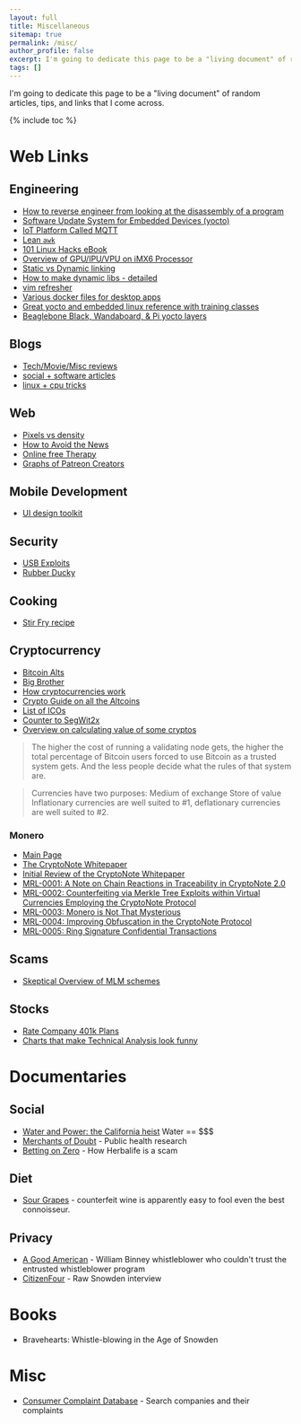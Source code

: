 ```yaml
---
layout: full
title: Miscellaneous
sitemap: true
permalink: /misc/
author_profile: false
excerpt: I'm going to dedicate this page to be a "living document" of random articles, tips, and links that I come across
tags: []
---
```


I'm going to dedicate this page to be a "living document" of random articles, tips, and links that I come across.

{% include toc %}

# Web Links

## Engineering

- [How to reverse engineer from looking at the disassembly of a program](https://beginners.re/RE4B-EN.pdf)
- [Software Update System for Embedded Devices (yocto)](https://github.com/sbabic/swupdate) 
- [IoT Platform Called MQTT](http://mqtt.org/faq)
- [Lean `awk`](https://www.digitalocean.com/community/tutorials/how-to-use-the-awk-language-to-manipulate-text-in-linux)
- [101 Linux Hacks eBook](http://thegeekstuff.s3.amazonaws.com/files/linux-101-hacks.zip)
- [Overview of GPU/IPU/VPU on iMX6 Processor](http://cache.freescale.com/files/training/doc/ftf/2014/FTF-CON-F0119.pdf)
- [Static vs Dynamic linking](http://www.yolinux.com/TUTORIALS/LibraryArchives-StaticAndDynamic.html)
- [How to make dynamic libs - detailed](https://software.intel.com/sites/default/files/m/a/1/e/dsohowto.pdf)
- [vim refresher](https://www.openvim.com/sandbox.html)
- [Various docker files for desktop apps](https://github.com/jessfraz/dockerfiles)
- [Great yocto and embedded linux reference with training classes](https://bootlin.com/)
- [Beaglebone Black, Wandaboard, & Pi yocto layers](https://jumpnowtek.com/)

## Blogs
- [Tech/Movie/Misc reviews](https://www.jwz.org/blog/)
- [social + software articles](http://blog.cleancoder.com/)
- [linux + cpu tricks](http://www.bitsnbites.eu/)

## Web

- [Pixels vs density](http://teknosrc.com/resolution-vs-pixel-density-in-displays-all-you-need-to-know/)
- [How to Avoid the News](http://www.dobelli.com/wp-content/uploads/2013/03/Avoid_News_Part1_TEXT.pdf)
- [Online free Therapy](https://www.7cups.com/)
- [Graphs of Patreon Creators](https://graphtreon.com/top-patreon-creators)

## Mobile Development 
- [UI design toolkit](https://www.invisionapp.com/)

## Security

- [USB Exploits](https://security.stackexchange.com/questions/102873/how-can-usb-sticks-be-dangerous)
- [Rubber Ducky](http://usbrubberducky.com/#!index.md)

## Cooking

 - [Stir Fry recipe](https://www.lifehacker.com.au/2016/04/make-foolproof-stir-fry-dishes-with-this-simple-formula/)

## Cryptocurrency

 - [Bitcoin Alts](http://www.investopedia.com/tech/6-most-important-cryptocurrencies-other-bitcoin/)
 - [Big Brother](https://www.socialcooling.com/)
 - [How cryptocurrencies work](https://www.youtube.com/watch?time_continue=741&v=bBC-nXj3Ng4)
 - [Crypto Guide on all the Altcoins](https://mycrypto.guide/)
 - [List of ICOs](https://www.smithandcrown.com/icos/)
 - [Counter to SegWit2x](https://medium.com/@thepiratewhocantbenamed/my-thoughts-on-your-thoughts-17474d800dda)
 - [Overview on calculating value of some cryptos](https://s3.eu-west-2.amazonaws.com/john-pfeffer/An+Investor%27s+Take+on+Cryptoassets+v6.pdf)

>The higher the cost of running a validating node gets, the higher the total percentage of Bitcoin users forced to use Bitcoin as a trusted system gets. And the less people decide what the rules of that system are.

> Currencies have two purposes:
> Medium of exchange
> Store of value
> Inflationary currencies are well suited to #1, deflationary currencies are well suited to #2.
 
### Monero 

 - [Main Page](https://bitcointalk.org/index.php?topic=583449.0)
 - [The CryptoNote Whitepaper](https://cryptonote.org/whitepaper.pdf)
 - [Initial Review of the CryptoNote Whitepaper](http://downloads.getmonero.org/whitepaper_review.pdf)
 - [MRL-0001: A Note on Chain Reactions in Traceability in CryptoNote 2.0](https://lab.getmonero.org/pubs/MRL-0001.pdf)
 - [MRL-0002: Counterfeiting via Merkle Tree Exploits within Virtual Currencies Employing the CryptoNote Protocol](https://lab.getmonero.org/pubs/MRL-0002.pdf)
 - [MRL-0003: Monero is Not That Mysterious](https://lab.getmonero.org/pubs/MRL-0003.pdf)
 - [MRL-0004: Improving Obfuscation in the CryptoNote Protocol](https://lab.getmonero.org/pubs/MRL-0004.pdf)
 - [MRL-0005: Ring Signature Confidential Transactions](https://lab.getmonero.org/pubs/MRL-0005.pdf)

  
## Scams
 - [Skeptical Overview of MLM schemes](http://www.mlmwatch.org/)
  
## Stocks
 - [Rate Company 401k Plans](https://www.brightscope.com/ratings/)
 - [Charts that make Technical Analysis look funny](https://pensionpartners.com/put-these-charts-on-your-wall/)

# Documentaries

## Social 

 - [Water and Power:  the California heist](http://www.imdb.com/title/tt6290202/)  Water == $$$
 - [Merchants of Doubt](http://www.imdb.com/title/tt3675568/) - Public health research 
 - [Betting on Zero](https://www.netflix.com/title/80108609) - How Herbalife is a scam

## Diet

 - [Sour Grapes](http://www.imdb.com/title/tt5728684/) - counterfeit wine is apparently easy to fool even the best connoisseur.

## Privacy
 - [A Good American](https://en.wikipedia.org/wiki/A_Good_American) - William Binney whistleblower who couldn't trust the entrusted whistleblower program
 - [CitizenFour](http://thoughtmaybe.com/citizenfour/) - Raw Snowden interview

# Books
 - Bravehearts: Whistle-blowing in the Age of Snowden

# Misc
 - [Consumer Complaint Database](https://www.consumerfinance.gov) - Search companies and their complaints
